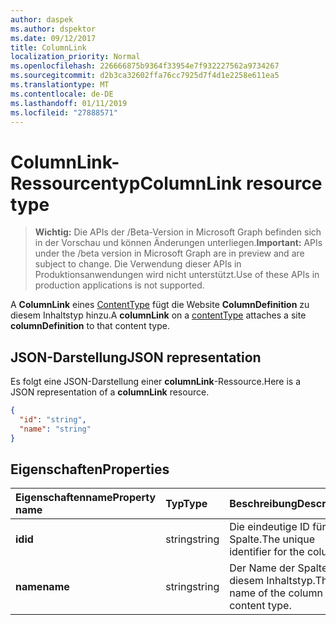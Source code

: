 ```yaml
---
author: daspek
ms.author: dspektor
ms.date: 09/12/2017
title: ColumnLink
localization_priority: Normal
ms.openlocfilehash: 226666875b9364f33954e7f932227562a9734267
ms.sourcegitcommit: d2b3ca32602ffa76cc7925d7f4d1e2258e611ea5
ms.translationtype: MT
ms.contentlocale: de-DE
ms.lasthandoff: 01/11/2019
ms.locfileid: "27888571"
---
```

# <a name="columnlink-resource-type"></a><span data-ttu-id="45fca-102">ColumnLink-Ressourcentyp</span><span class="sxs-lookup"><span data-stu-id="45fca-102">ColumnLink resource type</span></span>

> <span data-ttu-id="45fca-103">**Wichtig:** Die APIs der /Beta-Version in Microsoft Graph befinden sich in der Vorschau und können Änderungen unterliegen.</span><span class="sxs-lookup"><span data-stu-id="45fca-103">**Important:** APIs under the /beta version in Microsoft Graph are in preview and are subject to change.</span></span> <span data-ttu-id="45fca-104">Die Verwendung dieser APIs in Produktionsanwendungen wird nicht unterstützt.</span><span class="sxs-lookup"><span data-stu-id="45fca-104">Use of these APIs in production applications is not supported.</span></span>

<span data-ttu-id="45fca-105">A **ColumnLink** eines [ContentType][] fügt die Website **ColumnDefinition** zu diesem Inhaltstyp hinzu.</span><span class="sxs-lookup"><span data-stu-id="45fca-105">A **columnLink** on a [contentType][] attaches a site **columnDefinition** to that content type.</span></span>

[contentType]: contenttype.md

## <a name="json-representation"></a><span data-ttu-id="45fca-107">JSON-Darstellung</span><span class="sxs-lookup"><span data-stu-id="45fca-107">JSON representation</span></span>

<span data-ttu-id="45fca-108">Es folgt eine JSON-Darstellung einer **columnLink**-Ressource.</span><span class="sxs-lookup"><span data-stu-id="45fca-108">Here is a JSON representation of a **columnLink** resource.</span></span>
<!-- { "blockType": "resource", "@odata.type": "microsoft.graph.columnLink" } -->

```json
{
  "id": "string",
  "name": "string"
}
```

## <a name="properties"></a><span data-ttu-id="45fca-109">Eigenschaften</span><span class="sxs-lookup"><span data-stu-id="45fca-109">Properties</span></span>

| <span data-ttu-id="45fca-110">Eigenschaftenname</span><span class="sxs-lookup"><span data-stu-id="45fca-110">Property name</span></span> | <span data-ttu-id="45fca-111">Typ</span><span class="sxs-lookup"><span data-stu-id="45fca-111">Type</span></span>   | <span data-ttu-id="45fca-112">Beschreibung</span><span class="sxs-lookup"><span data-stu-id="45fca-112">Description</span></span>
|:--------------|:-------|:----------------------------------------------------
| <span data-ttu-id="45fca-113">**id**</span><span class="sxs-lookup"><span data-stu-id="45fca-113">**id**</span></span>        | <span data-ttu-id="45fca-114">string</span><span class="sxs-lookup"><span data-stu-id="45fca-114">string</span></span> | <span data-ttu-id="45fca-115">Die eindeutige ID für die Spalte.</span><span class="sxs-lookup"><span data-stu-id="45fca-115">The unique identifier for the column.</span></span>
| <span data-ttu-id="45fca-116">**name**</span><span class="sxs-lookup"><span data-stu-id="45fca-116">**name**</span></span>      | <span data-ttu-id="45fca-117">string</span><span class="sxs-lookup"><span data-stu-id="45fca-117">string</span></span> | <span data-ttu-id="45fca-118">Der Name der Spalte in diesem Inhaltstyp.</span><span class="sxs-lookup"><span data-stu-id="45fca-118">The name of the column  in this content type.</span></span>

<!-- {
  "type": "#page.annotation",
  "description": "",
  "keywords": "",
  "section": "documentation",
  "tocPath": "Resources/ColumnLink"
} -->

